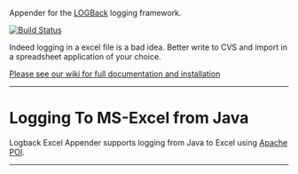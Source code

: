 Appender for the <a href="http://logback.qos.ch/">LOGBack</a> logging framework.


[![Build Status](https://travis-ci.org/hjuergens/logback-excel-appender.png?branch=master)](https://travis-ci.org/hjuergens/logback-excel-appender)

Indeed logging in a excel file is a bad idea. Better write to CVS and import in a spreadsheet application of your choice.

[Please see our wiki for full documentation and installation](https://github.com/hjuergens/logback-excel-appender/wiki)

-------

Logging To MS-Excel from Java
==============================

Logback Excel Appender supports logging from Java to Excel using [Apache POI](https://poi.apache.org/).

-------

